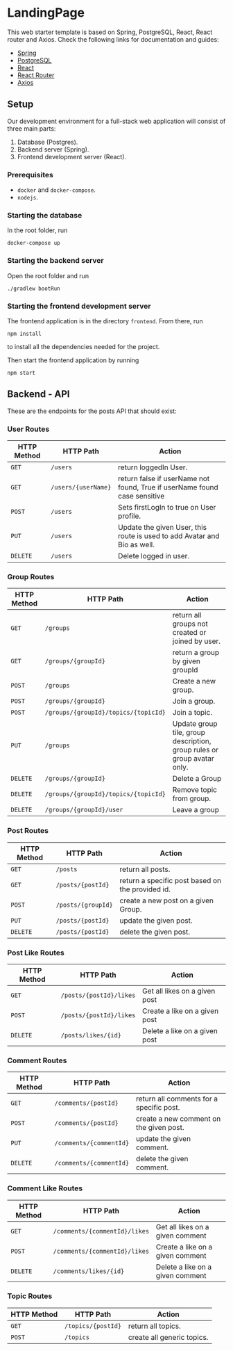 # LandingPage

This web starter template is based on Spring, PostgreSQL, React, React router and Axios. Check the following links for documentation and guides:

- [Spring](https://spring.io/projects/spring-boot)
- [PostgreSQL](https://www.postgresql.org)
- [React](https://reactjs.org)
- [React Router](https://reacttraining.com/react-router/web/guides/quick-start)
- [Axios](https://github.com/axios/axios)

## Setup
Our development environment for a full-stack web application will consist of three main parts:

1. Database (Postgres).
2. Backend server (Spring).
3. Frontend development server (React).

### Prerequisites
- `docker` and `docker-compose`.
- `nodejs`.

### Starting the database
In the root folder, run
```
docker-compose up
```

### Starting the backend server
Open the root folder and run
```
./gradlew bootRun
```

### Starting the frontend development server
The frontend application is in the directory `frontend`. From there, run 
```
npm install
```
to install all the dependencies needed for the project.

Then start the frontend application by running
```
npm start
```

## Backend - API

These are the endpoints for the posts API that should exist:

### User Routes

| HTTP Method | HTTP Path | Action |
| ------------|-----------|--------|
| `GET`    | `/users`      | return loggedIn User. |
| `GET`    | `/users/{userName}` | return false if userName not found, True if userName found case sensitive|
| `POST`   | `/users`      | Sets firstLogIn to true on User profile.|
| `PUT`    | `/users` | Update the given User, this route is used to add Avatar and Bio as well.|
| `DELETE` | `/users` | Delete logged in user.|

### Group Routes

| HTTP Method | HTTP Path | Action |
| ------------|-----------|--------|
| `GET`    | `/groups`      | return all groups not created or joined by user. |
| `GET`    | `/groups/{groupId}` | return a group by given groupId|
| `POST`   | `/groups`      | Create a new group.|
| `POST`   | `/groups/{groupId}`      | Join a group.|
| `POST`   | `/groups/{groupId}/topics/{topicId}`      | Join a topic.|
| `PUT`    | `/groups` | Update group tile, group description, group rules or group avatar only.|
| `DELETE` | `/groups/{groupId}` | Delete a Group |
| `DELETE` | `/groups/{groupId}/topics/{topicId}` | Remove topic from group. |
| `DELETE` | `/groups/{groupId}/user` | Leave a group |

### Post Routes

| HTTP Method | HTTP Path | Action |
| ------------|-----------|--------|
| `GET`    | `/posts`      | return all posts. |
| `GET`    | `/posts/{postId}` | return a specific post based on the provided id.|
| `POST`   | `/posts/{groupId}`      | create a new post on a given Group.|
| `PUT`    | `/posts/{postId}` | update the given post.|
| `DELETE` | `/posts/{postId}` | delete the given post.|

### Post Like Routes

| HTTP Method | HTTP Path | Action |
| ------------|-----------|--------|
| `GET`    | `/posts/{postId}/likes`      | Get all likes on a given post |
| `POST`   | `/posts/{postId}/likes`      | Create a like on a given post |
| `DELETE`   | `/posts/likes/{id}`      | Delete a like on a given post |

### Comment Routes

| HTTP Method | HTTP Path | Action |
| ------------|-----------|--------|
| `GET`    | `/comments/{postId}`      | return all comments for a specific post. |
| `POST`   | `/comments/{postId}`      | create a new comment on the given post.|
| `PUT`    | `/comments/{commentId}` | update the given comment.|
| `DELETE` | `/comments/{commentId}` | delete the given comment.|

### Comment Like Routes

| HTTP Method | HTTP Path | Action |
| ------------|-----------|--------|
| `GET`    | `/comments/{commentId}/likes`      | Get all likes on a given comment |
| `POST`   | `/comments/{commentId}/likes`      | Create a like on a given comment |
| `DELETE`   | `/comments/likes/{id}`      | Delete a like on a given comment |

### Topic Routes

| HTTP Method | HTTP Path | Action |
| ------------|-----------|--------|
| `GET`    | `/topics/{postId}`      | return all topics. |
| `POST`   | `/topics`      | create all generic topics.|

